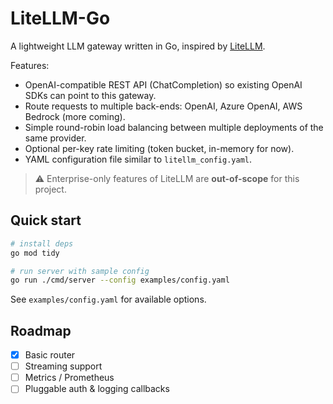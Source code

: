 # LiteLLM-Go

A lightweight LLM gateway written in Go, inspired by [LiteLLM](https://github.com/BerriAI/litellm).

Features:

- OpenAI-compatible REST API (ChatCompletion) so existing OpenAI SDKs can point to this gateway.
- Route requests to multiple back-ends: OpenAI, Azure OpenAI, AWS Bedrock (more coming).
- Simple round-robin load balancing between multiple deployments of the same provider.
- Optional per-key rate limiting (token bucket, in-memory for now).
- YAML configuration file similar to `litellm_config.yaml`.

> ⚠️ Enterprise-only features of LiteLLM are **out-of-scope** for this project.

## Quick start

```bash
# install deps
go mod tidy

# run server with sample config
go run ./cmd/server --config examples/config.yaml
```

See `examples/config.yaml` for available options.

## Roadmap

- [x] Basic router
- [ ] Streaming support
- [ ] Metrics / Prometheus
- [ ] Pluggable auth & logging callbacks 
